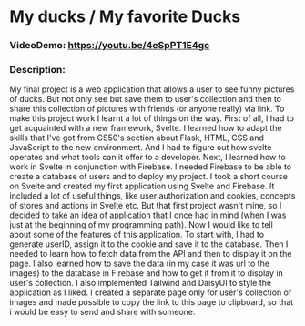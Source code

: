 # My ducks / My favorite Ducks
### VideoDemo: https://youtu.be/4eSpPT1E4gc
### Description: 
My final project is a web application that allows a user to see funny pictures of ducks. But not only see but save them to user's collection and then to share this collection of pictures with friends (or anyone really) via link.
To make this project work I learnt a lot of things on the way. First of all, I had to get acquainted with a new framework, Svelte. I learned how to adapt the skills that I've got from CS50's section about Flask, HTML, CSS and JavaScript to the new environment. And I had to figure out how svelte operates and what tools can it offer to a developer. Next, I learned how to work in Svelte in conjunction with Firebase. I needed Firebase to be able to create a database of users and to deploy my project. I took a short course on Svelte and created my first application using Svelte and Firebase. It included a lot of useful things, like user authorization and cookies, concepts of stores and actions in Svelte etc. But that first project wasn't mine, so I decided to take an idea of application that I once had in mind (when I was just at the beginning of my programming path).
Now I would like to tell about some of the features of this application. To start with, I had to generate userID, assign it to the cookie and save it to the database. Then I needed to learn how to fetch data from the API and then to display it on the page. I also learned how to save the data (in my case it was url to the images) to the database in Firebase and how to get it from it to display in user's collection. I also implemented Tailwind and DaisyUI to style the application as I liked. I created a separate page only for user's collection of images and made possible to copy the link to this page to clipboard, so that i would be easy to send and share with someone.
